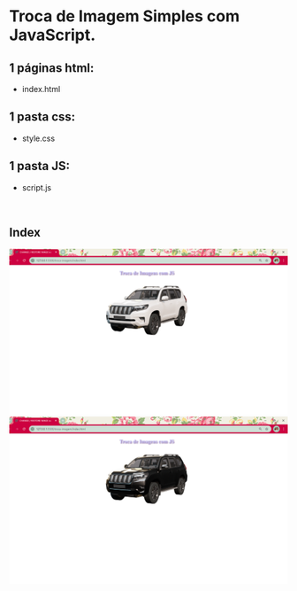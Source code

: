 <h1>Troca de Imagem Simples com JavaScript.</h1>

## 1 páginas html:
- index.html

## 1 pasta css:
- style.css

## 1 pasta JS:
- script.js

<br>

 <h2>Index</h2>
 <img src ="troca-imagem/image1.png" alt="troca de imagem 1">
 <img src ="troca-imagem/image2.png" alt="troca de imagem 2">
 <br>
